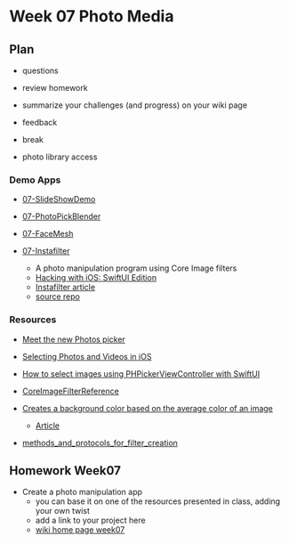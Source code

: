 # Week 07 Photo Media

## Plan

- questions

- review homework

- summarize your challenges (and progress) on your wiki page

- feedback

- break

- photo library access

### Demo Apps

- [07-SlideShowDemo](https://github.com/mobilelabclass-itp/07-SlideShowDemo)

- [07-PhotoPickBlender](https://github.com/mobilelabclass-itp/07-PhotoPickBlender)

- [07-FaceMesh](https://github.com/mobilelabclass-itp/07-FaceMesh)

- [07-Instafilter](https://github.com/mobilelabclass-itp/07-Instafilter)
  - A photo manipulation program using Core Image filters
  - [Hacking with iOS: SwiftUI Edition](https://www.hackingwithswift.com/books/ios-swiftui)
  - [Instafilter article](https://www.hackingwithswift.com/books/ios-swiftui/instafilter-introduction)
  - [source repo](https://github.com/twostraws/HackingWithSwift/tree/main/SwiftUI/project13)

### Resources

- [Meet the new Photos picker](https://developer.apple.com/videos/play/wwdc2020/10652/)

- [Selecting Photos and Videos in iOS](https://developer.apple.com/documentation/photokit/selecting_photos_and_videos_in_ios)

- [How to select images using PHPickerViewController with SwiftUI](https://levelup.gitconnected.com/how-to-select-images-using-phpickerviewcontroller-with-swiftui-da8bd3ec3d05)

<!-- - [How to obtain photo data/metadata after being picked in PHPickerViewController?](https://developer.apple.com/forums/thread/654898) -->

- [CoreImageFilterReference ](https://developer.apple.com/library/archive/documentation/GraphicsImaging/Reference/CoreImageFilterReference/index.html)

- [Creates a background color based on the average color of an image](https://github.com/bbaars/UIImageAverageColor)

  - [Article](https://medium.com/swlh/swiftui-read-the-average-color-of-an-image-c736adb43000)

- [methods_and_protocols_for_filter_creation](https://developer.apple.com/documentation/coreimage/methods_and_protocols_for_filter_creation)

## Homework Week07

- Create a photo manipulation app
  - you can base it on one of the resources presented in class, adding your own twist
  - add a link to your project here
  - [wiki home page week07](https://github.com/mobilelabclass-itp/content-2023/wiki#week-07-homework)
